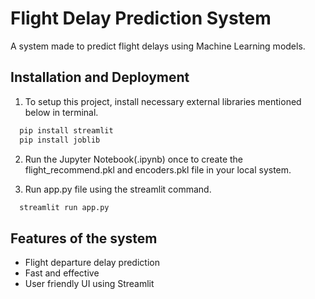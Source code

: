 # Flight Delay Prediction System

A system made to predict flight delays using Machine Learning models.


## Installation and Deployment

1. To setup this project, install necessary external libraries mentioned below in terminal.

```bash
  pip install streamlit
  pip install joblib
```
2. Run the Jupyter Notebook(.ipynb) once to create the flight_recommend.pkl and encoders.pkl file in your local system.

3. Run app.py file using the streamlit command.

```bash
  streamlit run app.py
```


## Features of the system

- Flight departure delay prediction
- Fast and effective
- User friendly UI using Streamlit

